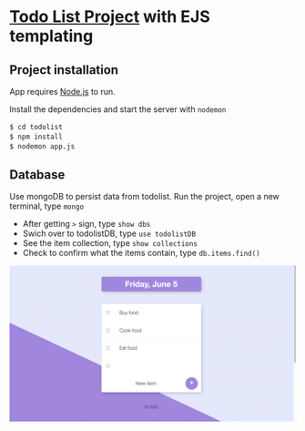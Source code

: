 # [Todo List Project](https://stark-bayou-70405.herokuapp.com/) with EJS templating

## Project installation 

App requires [Node.js](https://nodejs.org/en/download/) to run.

Install the dependencies and start the server with `nodemon`

```sh
$ cd todolist
$ npm install 
$ nodemon app.js
```
## Database 

Use mongoDB to persist data from todolist. Run the project, open a new terminal, type `mongo`
- After getting `>` sign, type `show dbs`
- Swich over to todolistDB, type `use todolistDB`
- See the item collection, type `show collections`
- Check to confirm what the items contain, type `db.items.find()`


![app](public/images/img.png)

